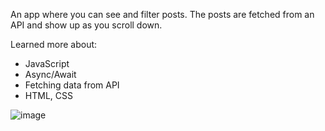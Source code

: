 An app where you can see and filter posts.
The posts are fetched from an API and show up as you scroll down. 

Learned more about:
- JavaScript
- Async/Await
- Fetching data from API
- HTML, CSS

![image](https://github.com/danutdotrar/infinite-scroll-posts/assets/73365022/217e7021-f680-48e5-b60c-9f3e0c75cffd)
